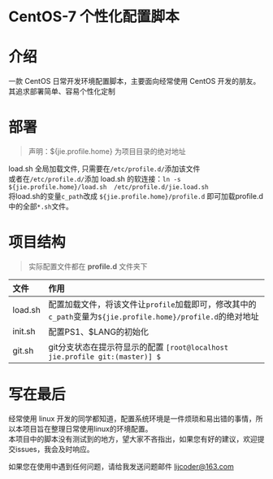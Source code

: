 # CentOS-7 个性化配置脚本

# 介绍

一款 CentOS 日常开发环境配置脚本，主要面向经常使用 CentOS 开发的朋友。其追求部署简单、容易个性化定制


# 部署

> 声明：${jie.profile.home} 为项目目录的绝对地址

load.sh 全局加载文件, 只需要在`/etc/profile.d/`添加该文件  
或者在`/etc/profile.d/`添加 load.sh 的软连接：`ln -s ${jie.profile.home}/load.sh  /etc/profile.d/jie.load.sh`  
将load.sh的变量`c_path`改成 `${jie.profile.home}/profile.d` 即可加载profile.d中的全部`*.sh`文件。


# 项目结构

> 实际配置文件都在 **profile.d** 文件夹下

| 文件| 作用|
| :-- | :-- |
|load.sh| 配置加载文件，将该文件让`profile`加载即可，修改其中的`c_path`变量为`${jie.profile.home}/profile.d`的绝对地址|
|init.sh| 配置PS1、$LANG的初始化|
|git.sh | git分支状态在提示符显示的配置 `[root@localhost jie.profile git:(master)] $`|


# 写在最后

经常使用 linux 开发的同学都知道，配置系统环境是一件烦琐和易出错的事情，所以本项目旨在整理日常使用linux的环境配置。  
本项目中的脚本没有测试到的地方，望大家不吝指出，如果您有好的建议，欢迎提交issues，我会及时响应。

如果您在使用中遇到任何问题，请给我发送问题邮件 lijcoder@163.com


